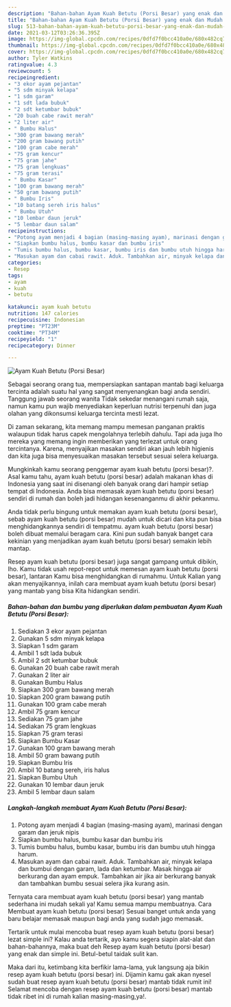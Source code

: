```yaml
---
description: "Bahan-bahan Ayam Kuah Betutu (Porsi Besar) yang enak dan Mudah Dibuat"
title: "Bahan-bahan Ayam Kuah Betutu (Porsi Besar) yang enak dan Mudah Dibuat"
slug: 513-bahan-bahan-ayam-kuah-betutu-porsi-besar-yang-enak-dan-mudah-dibuat
date: 2021-03-12T03:26:36.395Z
image: https://img-global.cpcdn.com/recipes/0dfd7f0bcc410a0e/680x482cq70/ayam-kuah-betutu-porsi-besar-foto-resep-utama.jpg
thumbnail: https://img-global.cpcdn.com/recipes/0dfd7f0bcc410a0e/680x482cq70/ayam-kuah-betutu-porsi-besar-foto-resep-utama.jpg
cover: https://img-global.cpcdn.com/recipes/0dfd7f0bcc410a0e/680x482cq70/ayam-kuah-betutu-porsi-besar-foto-resep-utama.jpg
author: Tyler Watkins
ratingvalue: 4.3
reviewcount: 5
recipeingredient:
- "3 ekor ayam pejantan"
- "5 sdm minyak kelapa"
- "1 sdm garam"
- "1 sdt lada bubuk"
- "2 sdt ketumbar bubuk"
- "20 buah cabe rawit merah"
- "2 liter air"
- " Bumbu Halus"
- "300 gram bawang merah"
- "200 gram bawang putih"
- "100 gram cabe merah"
- "75 gram kencur"
- "75 gram jahe"
- "75 gram lengkuas"
- "75 gram terasi"
- " Bumbu Kasar"
- "100 gram bawang merah"
- "50 gram bawang putih"
- " Bumbu Iris"
- "10 batang sereh iris halus"
- " Bumbu Utuh"
- "10 lembar daun jeruk"
- "5 lembar daun salam"
recipeinstructions:
- "Potong ayam menjadi 4 bagian (masing-masing ayam), marinasi dengan garam dan jeruk nipis"
- "Siapkan bumbu halus, bumbu kasar dan bumbu iris"
- "Tumis bumbu halus, bumbu kasar, bumbu iris dan bumbu utuh hingga harum."
- "Masukan ayam dan cabai rawit. Aduk. Tambahkan air, minyak kelapa dan bumbui dengan garam, lada dan ketumbar. Masak hingga air berkurang dan ayam empuk. Tambahkan air jika air berkurang banyak dan tambahkan bumbu sesuai selera jika kurang asin."
categories:
- Resep
tags:
- ayam
- kuah
- betutu

katakunci: ayam kuah betutu 
nutrition: 147 calories
recipecuisine: Indonesian
preptime: "PT23M"
cooktime: "PT34M"
recipeyield: "1"
recipecategory: Dinner

---
```



![Ayam Kuah Betutu (Porsi Besar)](https://img-global.cpcdn.com/recipes/0dfd7f0bcc410a0e/680x482cq70/ayam-kuah-betutu-porsi-besar-foto-resep-utama.jpg)

Sebagai seorang orang tua, mempersiapkan santapan mantab bagi keluarga tercinta adalah suatu hal yang sangat menyenangkan bagi anda sendiri. Tanggung jawab seorang  wanita Tidak sekedar menangani rumah saja, namun kamu pun wajib menyediakan keperluan nutrisi terpenuhi dan juga olahan yang dikonsumsi keluarga tercinta mesti lezat.

Di zaman  sekarang, kita memang mampu memesan panganan praktis walaupun tidak harus capek mengolahnya terlebih dahulu. Tapi ada juga lho mereka yang memang ingin memberikan yang terlezat untuk orang tercintanya. Karena, menyajikan masakan sendiri akan jauh lebih higienis dan kita juga bisa menyesuaikan masakan tersebut sesuai selera keluarga. 



Mungkinkah kamu seorang penggemar ayam kuah betutu (porsi besar)?. Asal kamu tahu, ayam kuah betutu (porsi besar) adalah makanan khas di Indonesia yang saat ini disenangi oleh banyak orang dari hampir setiap tempat di Indonesia. Anda bisa memasak ayam kuah betutu (porsi besar) sendiri di rumah dan boleh jadi hidangan kesenanganmu di akhir pekanmu.

Anda tidak perlu bingung untuk memakan ayam kuah betutu (porsi besar), sebab ayam kuah betutu (porsi besar) mudah untuk dicari dan kita pun bisa menghidangkannya sendiri di tempatmu. ayam kuah betutu (porsi besar) boleh dibuat memalui beragam cara. Kini pun sudah banyak banget cara kekinian yang menjadikan ayam kuah betutu (porsi besar) semakin lebih mantap.

Resep ayam kuah betutu (porsi besar) juga sangat gampang untuk dibikin, lho. Kamu tidak usah repot-repot untuk memesan ayam kuah betutu (porsi besar), lantaran Kamu bisa menghidangkan di rumahmu. Untuk Kalian yang akan menyajikannya, inilah cara membuat ayam kuah betutu (porsi besar) yang mantab yang bisa Kita hidangkan sendiri.

<!--inarticleads1-->

##### Bahan-bahan dan bumbu yang diperlukan dalam pembuatan Ayam Kuah Betutu (Porsi Besar):

1. Sediakan 3 ekor ayam pejantan
1. Gunakan 5 sdm minyak kelapa
1. Siapkan 1 sdm garam
1. Ambil 1 sdt lada bubuk
1. Ambil 2 sdt ketumbar bubuk
1. Gunakan 20 buah cabe rawit merah
1. Gunakan 2 liter air
1. Gunakan  Bumbu Halus
1. Siapkan 300 gram bawang merah
1. Siapkan 200 gram bawang putih
1. Gunakan 100 gram cabe merah
1. Ambil 75 gram kencur
1. Sediakan 75 gram jahe
1. Sediakan 75 gram lengkuas
1. Siapkan 75 gram terasi
1. Siapkan  Bumbu Kasar
1. Gunakan 100 gram bawang merah
1. Ambil 50 gram bawang putih
1. Siapkan  Bumbu Iris
1. Ambil 10 batang sereh, iris halus
1. Siapkan  Bumbu Utuh
1. Gunakan 10 lembar daun jeruk
1. Ambil 5 lembar daun salam




<!--inarticleads2-->

##### Langkah-langkah membuat Ayam Kuah Betutu (Porsi Besar):

1. Potong ayam menjadi 4 bagian (masing-masing ayam), marinasi dengan garam dan jeruk nipis
1. Siapkan bumbu halus, bumbu kasar dan bumbu iris
1. Tumis bumbu halus, bumbu kasar, bumbu iris dan bumbu utuh hingga harum.
1. Masukan ayam dan cabai rawit. Aduk. Tambahkan air, minyak kelapa dan bumbui dengan garam, lada dan ketumbar. Masak hingga air berkurang dan ayam empuk. Tambahkan air jika air berkurang banyak dan tambahkan bumbu sesuai selera jika kurang asin.




Ternyata cara membuat ayam kuah betutu (porsi besar) yang mantab sederhana ini mudah sekali ya! Kamu semua mampu membuatnya. Cara Membuat ayam kuah betutu (porsi besar) Sesuai banget untuk anda yang baru belajar memasak maupun bagi anda yang sudah jago memasak.

Tertarik untuk mulai mencoba buat resep ayam kuah betutu (porsi besar) lezat simple ini? Kalau anda tertarik, ayo kamu segera siapin alat-alat dan bahan-bahannya, maka buat deh Resep ayam kuah betutu (porsi besar) yang enak dan simple ini. Betul-betul taidak sulit kan. 

Maka dari itu, ketimbang kita berfikir lama-lama, yuk langsung aja bikin resep ayam kuah betutu (porsi besar) ini. Dijamin kamu gak akan nyesel sudah buat resep ayam kuah betutu (porsi besar) mantab tidak rumit ini! Selamat mencoba dengan resep ayam kuah betutu (porsi besar) mantab tidak ribet ini di rumah kalian masing-masing,ya!.

